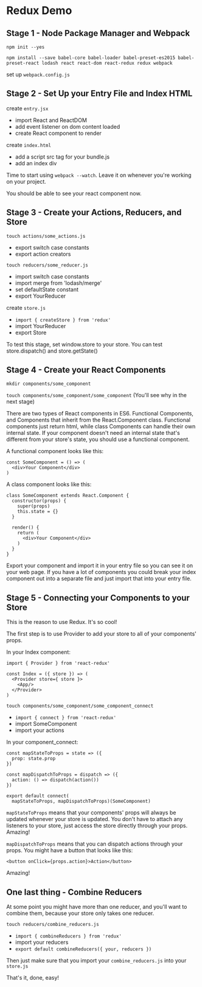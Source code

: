 # Redux Demo

## Stage 1 - Node Package Manager and Webpack

`npm init --yes`

`npm install --save babel-core babel-loader babel-preset-es2015 babel-preset-react lodash react react-dom react-redux redux webpack`

set up `webpack.config.js`

## Stage 2 - Set Up your Entry File and Index HTML

create `entry.jsx`

* import React and ReactDOM
* add event listener on dom content loaded
* create React component to render

create `index.html`

* add a script src tag for your bundle.js
* add an index div

Time to start using `webpack --watch`. Leave it on whenever you're working on your project.

You should be able to see your react component now.

## Stage 3 - Create your Actions, Reducers, and Store

`touch actions/some_actions.js`

* export switch case constants
* export action creators

`touch reducers/some_reducer.js`

* import switch case constants
* import merge from 'lodash/merge'
* set defaultState constant
* export YourReducer

create `store.js`

* `import { createStore } from 'redux'`
* import YourReducer
* export Store

To test this stage, set window.store to your store. You can test store.dispatch() and store.getState()

## Stage 4 - Create your React Components

`mkdir components/some_component`

`touch components/some_component/some_component`
(You'll see why in the next stage)

There are two types of React components in ES6. Functional Components, and Components that inherit from the React.Component class. Functional components just return html, while class Components can handle their own internal state. If your component doesn't need an internal state that's different from your store's state, you should use a functional component.

A functional component looks like this:

    const SomeComponent = () => (
      <div>Your Component</div>
    )

A class component looks like this:

    class SomeComponent extends React.Component {
      constructor(props) {
        super(props)
        this.state = {}
      }

      render() {
        return (
          <div>Your Component</div>
        )
      }
    }

Export your component and import it in your entry file so you can see it on your web page. If you have a lot of components you could break your index component out into a separate file and just import that into your entry file.

## Stage 5 - Connecting your Components to your Store

This is the reason to use Redux. It's so cool!

The first step is to use Provider to add your store to all of your components' props.

In your Index component:

    import { Provider } from 'react-redux'

    const Index = ({ store }) => (
      <Provider store={ store }>
        <App/>
      </Provider>
    )

`touch components/some_component/some_component_connect`

* `import { connect } from 'react-redux'`
* import SomeComponent
* import your actions

In your component_connect:

    const mapStateToProps = state => ({
      prop: state.prop
    })

    const mapDispatchToProps = dispatch => ({
      action: () => dispatch(action())
    })

    export default connect(
      mapStateToProps, mapDispatchToProps)(SomeComponent)

`mapStateToProps` means that your components' props will always be updated whenever your store is updated. You don't have to attach any listeners to your store, just access the store directly through your props. Amazing!

`mapDispatchToProps` means that you can dispatch actions through your props. You might have a button that looks like this:

    <button onClick={props.action}>Action</button>

Amazing!

## One last thing - Combine Reducers

At some point you might have more than one reducer, and you'll want to combine them, because your store only takes one reducer.

`touch reducers/combine_reducers.js`

* `import { combineReducers } from 'redux'`
* import your reducers
* `export default combineReducers({ your, reducers })`

Then just make sure that you import your `combine_reducers.js` into your `store.js`

That's it, done, easy!
